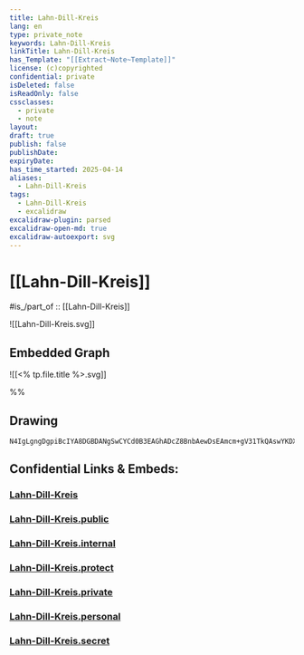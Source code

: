 ```yaml
---
title: Lahn-Dill-Kreis
lang: en
type: private_note
keywords: Lahn-Dill-Kreis
linkTitle: Lahn-Dill-Kreis
has_Template: "[[Extract~Note~Template]]"
license: (c)copyrighted
confidential: private
isDeleted: false
isReadOnly: false
cssclasses:
  - private
  - note
layout: 
draft: true
publish: false
publishDate: 
expiryDate: 
has_time_started: 2025-04-14
aliases:
  - Lahn-Dill-Kreis
tags:
  - Lahn-Dill-Kreis
  - excalidraw
excalidraw-plugin: parsed
excalidraw-open-md: true
excalidraw-autoexport: svg
---
```


# [[Lahn-Dill-Kreis]] 

#is_/part_of :: [[Lahn-Dill-Kreis]] 

![[Lahn-Dill-Kreis.svg]]

 

## Embedded Graph 

![[<% tp.file.title %>.svg]] 


%%
## Drawing
```compressed-json
N4IgLgngDgpiBcIYA8DGBDANgSwCYCd0B3EAGhADcZ8BnbAewDsEAmcm+gV31TkQAswYKDXgB6MQHNsYfpwBGAOlT0AtmIBeNCtlQbs6RmPry6uA4wC0KDDgLFLUTJ2lH8MTDHQ0YNMWHRJMRZFAA5FFjIkT1UYRjAaBABtAF1ydCgoAGUAsD5QSXw8LOwNPkZOTExyHRgiACF0VABrQq5GXABhekx6fAQQAGIAM1GxkABfCaA==
```


## Confidential Links & Embeds: 

### [Lahn-Dill-Kreis](/_Standards/Earth/Continent/Europe/Europe~Central/Germany/Germany~West/Hessen/counties~Hessen/Lahn-Dill-Kreis.md) 

### [Lahn-Dill-Kreis.public](/_public/Earth/Continent/Europe/Europe~Central/Germany/Germany~West/Hessen/counties~Hessen/Lahn-Dill-Kreis.public.md) 

### [Lahn-Dill-Kreis.internal](/_internal/Earth/Continent/Europe/Europe~Central/Germany/Germany~West/Hessen/counties~Hessen/Lahn-Dill-Kreis.internal.md) 

### [Lahn-Dill-Kreis.protect](/_protect/Earth/Continent/Europe/Europe~Central/Germany/Germany~West/Hessen/counties~Hessen/Lahn-Dill-Kreis.protect.md) 

### [Lahn-Dill-Kreis.private](/_private/Earth/Continent/Europe/Europe~Central/Germany/Germany~West/Hessen/counties~Hessen/Lahn-Dill-Kreis.private.md) 

### [Lahn-Dill-Kreis.personal](/_personal/Earth/Continent/Europe/Europe~Central/Germany/Germany~West/Hessen/counties~Hessen/Lahn-Dill-Kreis.personal.md) 

### [Lahn-Dill-Kreis.secret](/_secret/Earth/Continent/Europe/Europe~Central/Germany/Germany~West/Hessen/counties~Hessen/Lahn-Dill-Kreis.secret.md)


